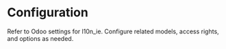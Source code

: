 # Configuration

Refer to Odoo settings for l10n_ie. Configure related models, access rights, and options as needed.
